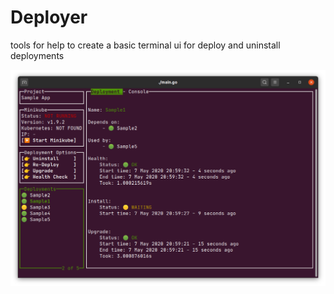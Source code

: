 # Deployer

tools for help to create a basic terminal ui for deploy and uninstall deployments

![Preview](docs/preview.png)
